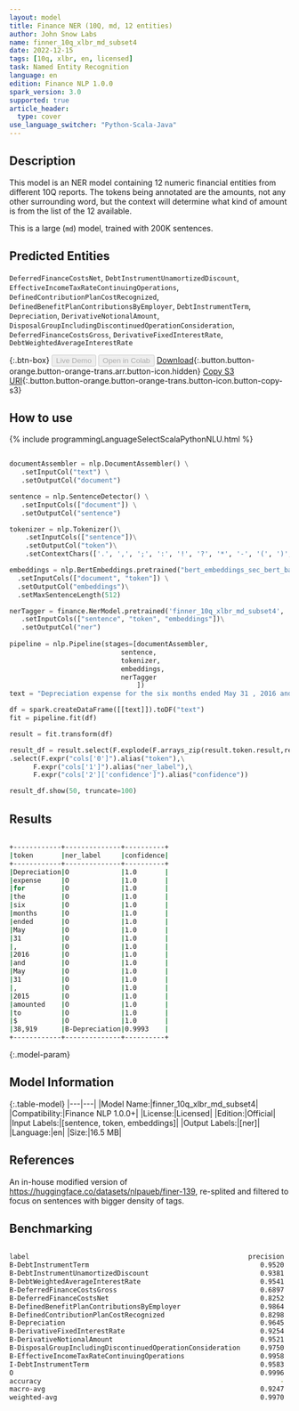 ```yaml
---
layout: model
title: Finance NER (10Q, md, 12 entities)
author: John Snow Labs
name: finner_10q_xlbr_md_subset4
date: 2022-12-15
tags: [10q, xlbr, en, licensed]
task: Named Entity Recognition
language: en
edition: Finance NLP 1.0.0
spark_version: 3.0
supported: true
article_header:
  type: cover
use_language_switcher: "Python-Scala-Java"
---
```


## Description

This model is an NER model containing 12 numeric financial entities from different 10Q reports. The tokens being annotated are the amounts, not any other surrounding word, but the context will determine what kind of amount is from the list of the 12 available.

This is a large (`md`) model, trained with 200K sentences.

## Predicted Entities

`DeferredFinanceCostsNet`, `DebtInstrumentUnamortizedDiscount`, `EffectiveIncomeTaxRateContinuingOperations`, `DefinedContributionPlanCostRecognized`, `DefinedBenefitPlanContributionsByEmployer`, `DebtInstrumentTerm`, `Depreciation`, `DerivativeNotionalAmount`, `DisposalGroupIncludingDiscontinuedOperationConsideration`, `DeferredFinanceCostsGross`, `DerivativeFixedInterestRate`, `DebtWeightedAverageInterestRate`

{:.btn-box}
<button class="button button-orange" disabled>Live Demo</button>
<button class="button button-orange" disabled>Open in Colab</button>
[Download](https://s3.amazonaws.com/auxdata.johnsnowlabs.com/finance/models/finner_10q_xlbr_md_subset4_en_1.0.0_3.0_1671079076201.zip){:.button.button-orange.button-orange-trans.arr.button-icon.hidden}
[Copy S3 URI](s3://auxdata.johnsnowlabs.com/finance/models/finner_10q_xlbr_md_subset4_en_1.0.0_3.0_1671079076201.zip){:.button.button-orange.button-orange-trans.button-icon.button-copy-s3}

## How to use



<div class="tabs-box" markdown="1">
{% include programmingLanguageSelectScalaPythonNLU.html %}

```python
 
documentAssembler = nlp.DocumentAssembler() \
   .setInputCol("text") \
   .setOutputCol("document")

sentence = nlp.SentenceDetector() \
   .setInputCols(["document"]) \
   .setOutputCol("sentence") 

tokenizer = nlp.Tokenizer()\
    .setInputCols(["sentence"])\
    .setOutputCol("token")\
    .setContextChars(['.', ',', ';', ':', '!', '?', '*', '-', '(', ')', '”', '’', '$','€'])

embeddings = nlp.BertEmbeddings.pretrained("bert_embeddings_sec_bert_base","en") \
  .setInputCols(["document", "token"]) \
  .setOutputCol("embeddings")\
  .setMaxSentenceLength(512)

nerTagger = finance.NerModel.pretrained('finner_10q_xlbr_md_subset4', 'en', 'finance/models')\
   .setInputCols(["sentence", "token", "embeddings"])\
   .setOutputCol("ner")
              
pipeline = nlp.Pipeline(stages=[documentAssembler,
                            sentence,
                            tokenizer,
                            embeddings,
                            nerTagger
                                ])
text = "Depreciation expense for the six months ended May 31 , 2016 and May 31 , 2015 amounted to $ 38,919 and $ 104,790 , respectively ."

df = spark.createDataFrame([[text]]).toDF("text")
fit = pipeline.fit(df)

result = fit.transform(df)

result_df = result.select(F.explode(F.arrays_zip(result.token.result,result.ner.result, result.ner.metadata)).alias("cols"))\
.select(F.expr("cols['0']").alias("token"),\
      F.expr("cols['1']").alias("ner_label"),\
      F.expr("cols['2']['confidence']").alias("confidence"))

result_df.show(50, truncate=100)
```

</div>

## Results

```bash

+------------+--------------+----------+
|token       |ner_label     |confidence|
+------------+--------------+----------+
|Depreciation|O             |1.0       |
|expense     |O             |1.0       |
|for         |O             |1.0       |
|the         |O             |1.0       |
|six         |O             |1.0       |
|months      |O             |1.0       |
|ended       |O             |1.0       |
|May         |O             |1.0       |
|31          |O             |1.0       |
|,           |O             |1.0       |
|2016        |O             |1.0       |
|and         |O             |1.0       |
|May         |O             |1.0       |
|31          |O             |1.0       |
|,           |O             |1.0       |
|2015        |O             |1.0       |
|amounted    |O             |1.0       |
|to          |O             |1.0       |
|$           |O             |1.0       |
|38,919      |B-Depreciation|0.9993    |
+------------+--------------+----------+

```

{:.model-param}
## Model Information

{:.table-model}
|---|---|
|Model Name:|finner_10q_xlbr_md_subset4|
|Compatibility:|Finance NLP 1.0.0+|
|License:|Licensed|
|Edition:|Official|
|Input Labels:|[sentence, token, embeddings]|
|Output Labels:|[ner]|
|Language:|en|
|Size:|16.5 MB|

## References

An in-house modified version of https://huggingface.co/datasets/nlpaueb/finer-139, re-splited and filtered to focus on sentences with bigger density of tags.

## Benchmarking

```bash

label                                                       precision    recall  f1-score   support
B-DebtInstrumentTerm                                           0.9520    0.9754    0.9636       122
B-DebtInstrumentUnamortizedDiscount                            0.9381    0.9479    0.9430       192
B-DebtWeightedAverageInterestRate                              0.9541    0.9842    0.9689       190
B-DeferredFinanceCostsGross                                    0.6897    0.8000    0.7407       150
B-DeferredFinanceCostsNet                                      0.8252    0.8369    0.8310       282
B-DefinedBenefitPlanContributionsByEmployer                    0.9864    0.8286    0.9006       350
B-DefinedContributionPlanCostRecognized                        0.8298    0.9845    0.9006       322
B-Depreciation                                                 0.9645    1.0000    0.9819       598
B-DerivativeFixedInterestRate                                  0.9254    0.9841    0.9538       189
B-DerivativeNotionalAmount                                     0.9521    0.9776    0.9647       671
B-DisposalGroupIncludingDiscontinuedOperationConsideration     0.9750    0.9750    0.9750       200
B-EffectiveIncomeTaxRateContinuingOperations                   0.9958    1.0000    0.9979      1199
I-DebtInstrumentTerm                                           0.9583    0.9388    0.9485        49
O                                                              0.9996    0.9986    0.9991     95616
accuracy                                                            -         -    0.9968    100130
macro-avg                                                      0.9247    0.9451    0.9335    100130
weighted-avg                                                   0.9970    0.9968    0.9969    100130
```